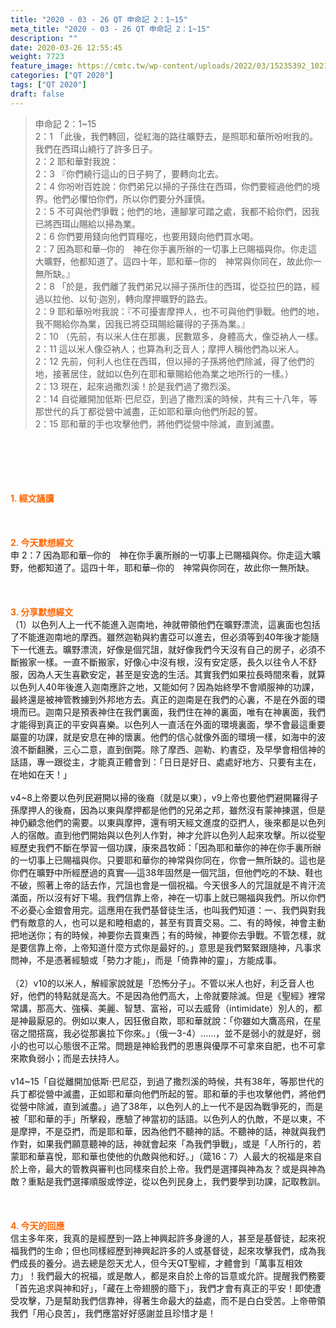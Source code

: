 ```yaml
---
title: "2020 - 03 - 26 QT 申命記 2：1~15"
meta_title: "2020 - 03 - 26 QT 申命記 2：1~15"
description: ""
date: 2020-03-26 12:55:45
weight: 7723
feature_image: https://cmtc.tw/wp-content/uploads/2022/03/15235392_10211799862337740_180693556567566654_o-1.webp
categories: ["QT 2020"]
tags: ["QT 2020"]
draft: false
---
```


<blockquote>申命記 2：1~15<br />
2：1 「此後，我們轉回，從紅海的路往曠野去，是照耶和華所吩咐我的。我們在西珥山繞行了許多日子。<br />
2：2 耶和華對我說：<br />
2：3 『你們繞行這山的日子夠了，要轉向北去。<br />
2：4 你吩咐百姓說：你們弟兄以掃的子孫住在西珥，你們要經過他們的境界。他們必懼怕你們，所以你們要分外謹慎。<br />
2：5 不可與他們爭戰；他們的地，連腳掌可踏之處，我都不給你們，因我已將西珥山賜給以掃為業。<br />
2：6 你們要用錢向他們買糧吃，也要用錢向他們買水喝。<br />
2：7 因為耶和華─你的　神在你手裏所辦的一切事上已賜福與你。你走這大曠野，他都知道了。這四十年，耶和華─你的　神常與你同在，故此你一無所缺。』<br />
2：8 「於是，我們離了我們弟兄以掃子孫所住的西珥，從亞拉巴的路，經過以拉他、以旬‧迦別，轉向摩押曠野的路去。<br />
2：9 耶和華吩咐我說：『不可擾害摩押人，也不可與他們爭戰。他們的地，我不賜給你為業，因我已將亞珥賜給羅得的子孫為業。』<br />
2：10 （先前，有以米人住在那裏，民數眾多，身體高大，像亞衲人一樣。<br />
2：11 這以米人像亞衲人；也算為利乏音人；摩押人稱他們為以米人。<br />
2：12 先前，何利人也住在西珥，但以掃的子孫將他們除滅，得了他們的地，接著居住，就如以色列在耶和華賜給他為業之地所行的一樣。）<br />
2：13 現在，起來過撒烈溪！於是我們過了撒烈溪。<br />
2：14 自從離開加低斯‧巴尼亞，到過了撒烈溪的時候，共有三十八年，等那世代的兵丁都從營中滅盡，正如耶和華向他們所起的誓。<br />
2：15 耶和華的手也攻擊他們，將他們從營中除滅，直到滅盡。</blockquote><br />
&nbsp;<br />
<br />
&nbsp;<br />
<br />
<span style="color: #ff6600;"><strong>1. </strong><strong>經文誦讀</strong></span><br />
<br />
<span style="color: #ff6600;"><strong> </strong></span><br />
<br />
<span style="color: #ff6600;"><strong>2. 今天默想</strong><strong>經文<br />
</strong></span>申 2：7 因為耶和華─你的　神在你手裏所辦的一切事上已賜福與你。你走這大曠野，他都知道了。這四十年，耶和華─你的　神常與你同在，故此你一無所缺。<br />
<br />
&nbsp;<br />
<br />
<span style="color: #ff6600;"><strong>3. 分享默想經文<br />
</strong></span>（1）以色列人上一代不能進入迦南地，神就帶領他們在曠野漂流，這裏面也包括了不能進迦南地的摩西。雖然迦勒與約書亞可以進去，但必須等到40年後才能隨下一代進去。曠野漂流，好像是個咒詛，就好像我們今天沒有自己的房子，必須不斷搬家一樣。一直不斷搬家，好像心中沒有根，沒有安定感，長久以往令人不舒服，因為人天生喜歡安定，甚至是安逸的生活。其實我們如果拉長時間來看，就算以色列人40年後進入迦南應許之地，又能如何？因為始終學不會順服神的功課，最終還是被神管教擄到外邦地方去。真正的迦南是在我們的心裏，不是在外面的環境而已。迦南只是預表神住在我們裏面，我們住在神的裏面，唯有在神裏面，我們才能得到真正的平安與喜樂。以色列人一直活在外面的環境裏面，學不會最這重要屬靈的功課，就是安息在神的懷裏。他們的信心就像外面的環境一樣，如海中的波浪不斷翻騰，三心二意，直到倒斃。除了摩西、迦勒、約書亞，及早學會相信神的話語，專一跟從主，才能真正體會到：「日日是好日、處處好地方、只要有主在，在地如在天！」<br />
<br />
v4~8上帝要以色列民避開以掃的後裔（就是以東），v9上帝也要他們避開羅得子孫摩押人的後裔，因為以東與摩押都是他們的兄弟之邦，雖然沒有蒙神揀選，但是神仍顧念他們的需要。以東與摩押，還有明天經文進度的亞捫人，後來都是以色列人的宿敵。直到他們開始與以色列人作對，神才允許以色列人起來攻擊。所以從聖經歷史我們不斷在學習一個功課，康來昌牧師：「因為耶和華你的神在你手裏所辦的一切事上已賜福與你。只要耶和華你的神常與你同在，你會一無所缺的。這也是你們在曠野中所經歷過的真實──這38年固然是一個咒詛，但他們吃的不缺、鞋也不破，照著上帝的話去作，咒詛也會是一個祝福。今天很多人的咒詛就是不肯汗流滿面，所以沒有好下場。我們信靠上帝，神在一切事上就已賜福與我們。所以你們不必憂心金銀會用完。這應用在我們基督徒生活，也叫我們知道：一、我們與對我們有敵意的人，也可以是和睦相處的，甚至有買賣交易。二、有的時候，神會主動把地送你；有的時候，神要你去買東西；有的時候，神要你去爭戰。不管怎樣，就是要信靠上帝，上帝知道什麼方式你是最好的。」意思是我們緊緊跟隨神，凡事求問神，不是憑著經驗或「勢力才能」，而是「倚靠神的靈」，方能成事。<br />
<br />
（2）v10的以米人，解經家說就是「恐怖分子」。不管以米人也好，利乏音人也好，他們的特點就是高大。不是因為他們高大，上帝就要除滅。但是《聖經》裡常常講，那高大、強橫、美麗、智慧、富裕，可以去威脅（intimidate）別人的，都是神最厭惡的。例如以東人，因狂傲自欺，耶和華就說：「你雖如大鷹高飛，在星宿之間搭窩，我必從那裏拉下你來。」（俄一3-4）……，並不是弱小的就是好，弱小的也可以心態很不正常。問題是神給我們的恩惠與優厚不可拿來自肥，也不可拿來欺負弱小；而是去扶持人。<br />
<br />
v14~15「自從離開加低斯‧巴尼亞，到過了撒烈溪的時候，共有38年，等那世代的兵丁都從營中滅盡，正如耶和華向他們所起的誓。耶和華的手也攻擊他們，將他們從營中除滅，直到滅盡。」過了38年，以色列人的上一代不是因為戰爭死的，而是被「耶和華的手」所擊殺，應驗了神當初的話語。以色列人的仇敵，不是以東，不是摩押，不是亞捫，而是耶和華，因為他們不聽神的話。不聽神的話，神就與我們作對，如果我們願意聽神的話，神就會起來「為我們爭戰」，或是「人所行的，若蒙耶和華喜悅，耶和華也使他的仇敵與他和好。」（箴16：7）人最大的祝福是來自於上帝，最大的管教與審判也同樣來自於上帝。我們是選擇與神為友？或是與神為敵？重點是我們選擇順服或悖逆，從以色列民身上，我們要學到功課，記取教訓。<br />
<br />
&nbsp;<br />
<br />
<span style="color: #ff6600;"><strong>4. 今天的回應<br />
</strong></span>信主多年來，我真的是經歷到一路上神興起許多身邊的人，甚至是基督徒，起來祝福我們的生命；但也同樣經歷到神興起許多的人或基督徒，起來攻擊我們，成為我們成長的養分。過去總是怨天尤人，但今天QT聖經，才體會到「萬事互相效力」！我們最大的祝福，或是敵人，都是來自於上帝的旨意或允許。提醒我們務要「首先追求與神和好」，「藏在上帝翅膀的蔭下」，我們才會有真正的平安！即使遭受攻擊，乃是幫助我們信靠神，得著生命最大的益處，而不是白白受苦。上帝帶領我們「用心良苦」，我們應當好好感謝並且珍惜才是！<br />
<br />
&nbsp;<br />
<br />
&nbsp;
        
